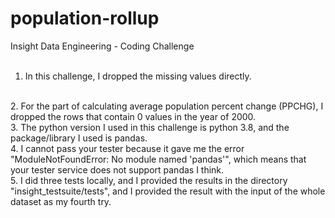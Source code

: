 # population-rollup
Insight Data Engineering - Coding Challenge
<br />
<br />
1. In this challenge, I dropped the missing values directly.
<br />
2. For the part of calculating average population percent change (PPCHG), I dropped the rows that contain 0 values in the year of 2000. 
<br />
3. The python version I used in this challenge is python 3.8, and the package/library I used is pandas.
<br />
4. I cannot pass your tester because it gave me the error "ModuleNotFoundError: No module named 'pandas'", which means that your tester service does not support pandas I think.
<br />
5. I did three tests locally, and I provided the results in the directory "insight_testsuite/tests", and I provided the result with the input of the whole dataset as my fourth try.
